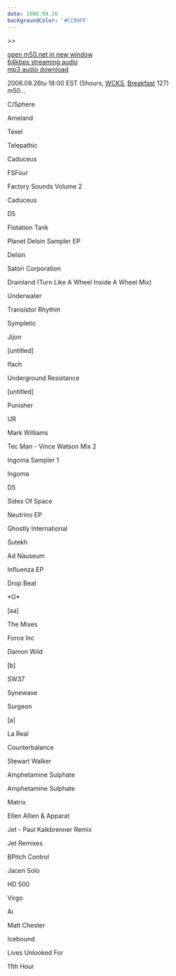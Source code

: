 ```yaml
---
date: 2006.09.26
backgroundColor: '#CC99FF'
---
```


\>>

[open m50.net in new window  
](http://m50.net/)[64kbps streaming audio](http://m50.net/streamed/2006.09.26\(64\).ra)  
[mp3 audio download](http://m50.net/streamed/2006.09.26\(64\).mp3)

2006.09.26tu 18:00 EST (5hours, [WCKS](http://www.thewhale.org/), [Breakfast](http://www.anal0g.org/breakfast/) 127)  
m50...  

C/Sphere

Ameland

Texel

Telepathic

Caduceus

FSFour

Factory Sounds Volume 2

Caduceus

D5

Flotation Tank

Planet Delsin Sampler EP

Delsin

Satori Corporation

Drainland (Turn Like A Wheel Inside A Wheel Mix)

Underwater

Transistor Rhythm

Sympletic

Jijon

\[untitled\]

Ifach

Underground Resistance

\[untitled\]

Punisher

UR

Mark Williams

Tec Man - Vince Watson Mix 2

Ingoma Sampler 1

Ingoma

D5

Sides Of Space

Neutrino EP

Ghostly International

Sutekh

Ad Nauseum

Influenza EP

Drop Beat

\*G\*

\[aa\]

The Mixes

Force Inc

Damon Wild

\[b\]

SW37

Synewave

Surgeon

\[a\]

La Real

Counterbalance

Stewart Walker

Amphetamine Sulphate

Amphetamine Sulphate

Matrix

Ellen Allien & Apparat

Jet - Paul Kalkbrenner Remix

Jet Remixes

BPitch Control

Jacen Solo

HD 500

Virgo

Ai

Matt Chester

Icebound

Lives Unlooked For

11th Hour